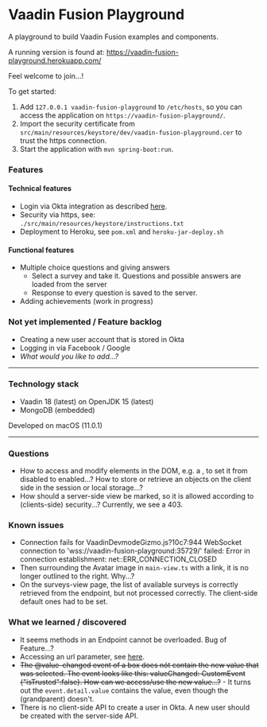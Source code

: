 # Vaadin Fusion Playground
A playground to build Vaadin Fusion examples and components.

A running version is found at: https://vaadin-fusion-playground.herokuapp.com/

Feel welcome to join...!

To get started:
1. Add `127.0.0.1 vaadin-fusion-playground` to `/etc/hosts`, so you can access the application on `https://vaadin-fusion-playground/`. 
1. Import the security certificate from `src/main/resources/keystore/dev/vaadin-fusion-playground.cer` to trust the https connection.
1. Start the application with `mvn spring-boot:run`.

### Features
#### Technical features
- Login via Okta integration as described [here](https://developer.okta.com/blog/2020/11/09/vaadin-spring-boot).
- Security via https, see: `./src/main/resources/keystore/instructions.txt`
- Deployment to Heroku, see `pom.xml` and `heroku-jar-deploy.sh`

#### Functional features
- Multiple choice questions and giving answers
    - Select a survey and take it. Questions and possible answers are loaded from the server
    - Response to every question is saved to the server.
- Adding achievements (work in progress)

### Not yet implemented / Feature backlog
- Creating a new user account that is stored in Okta
- Logging in via Facebook / Google
- _What would you like to add...?_

----

### Technology stack
- Vaadin 18 (latest) on OpenJDK 15 (latest)
- MongoDB (embedded) 

Developed on macOS (11.0.1)

---
### Questions 
- How to access and modify elements in the DOM, e.g. a <vaadin-button>, to set it from disabled to enabled...?
  How to store or retrieve an objects on the client side in the session or local storage...?
- How should a server-side view be marked, so it is allowed according to (clients-side) security...? Currently, we see a 403.

### Known issues
- Connection fails for VaadinDevmodeGizmo.js?10c7:944 WebSocket connection to 'wss://vaadin-fusion-playground:35729/' failed: Error in connection establishment: net::ERR_CONNECTION_CLOSED
- Then surrounding the Avatar image in `main-view.ts` with a link, it is no longer outlined to the right. Why...?
- On the surveys-view page, the list of available surveys is correctly retrieved from the endpoint, but not processed correctly. The client-side default ones had to be set. 

### What we learned / discovered
- It seems methods in an Endpoint cannot be overloaded. Bug of Feature...?
- Accessing an url parameter, see [here](https://www.sitepoint.com/get-url-parameters-with-javascript/).  
- ~~The @value-changed event of a <vaadin-select> box does nót contain the new value that was selected. The event looks like this: valueChanged: CustomEvent {"isTrusted":false}. How can we access/use the new value...?~~ - It turns out the `event.detail.value` contains the value, even though the (grandparent) doesn't.
- There is no client-side API to create a user in Okta. A new user should be created with the server-side API.
